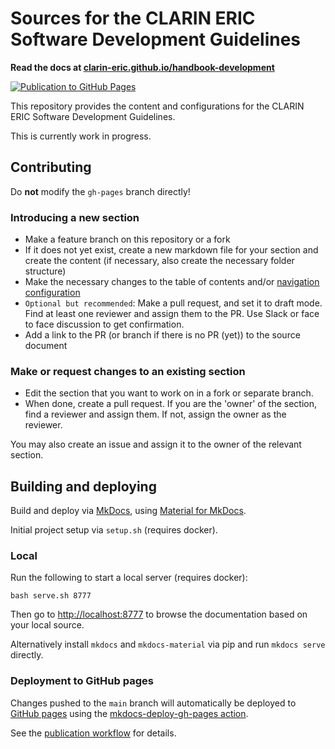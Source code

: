 # Sources for the CLARIN ERIC Software Development Guidelines

**Read the docs at [clarin-eric.github.io/handbook-development](https://clarin-eric.github.io/handbook-development/)**

[![Publication to GitHub Pages](https://github.com/clarin-eric/handbook-development/actions/workflows/publish.yml/badge.svg)](https://github.com/clarin-eric/handbook-development/actions/workflows/publish.yml)

This repository provides the content and configurations for the CLARIN ERIC Software
Development Guidelines.

This is currently work in progress.

## Contributing

Do **not** modify the `gh-pages` branch directly!

### Introducing a new section

* Make a feature branch on this repository or a fork
* If it does not yet exist, create a new markdown file for your section and
  create the content (if necessary, also create the necessary folder structure)
* Make the necessary changes to the table of contents and/or
  [navigation configuration](./mkdocs.yml)
* `Optional but recommended`: Make a pull request, and set it to draft mode.
  Find at least one reviewer and assign them to the PR. Use Slack or face to
  face discussion to get confirmation.
* Add a link to the PR (or branch if there is no PR (yet)) to the source document

### Make or request changes to an existing section

* Edit the section that you want to work on in a fork or separate branch.
* When done, create a pull request. If you are the 'owner' of the section, find
  a reviewer and assign them. If not, assign the owner as the reviewer.

You may also create an issue and assign it to the owner of the relevant section.

## Building and deploying

Build and deploy via [MkDocs](https://www.mkdocs.org), using
[Material for MkDocs](https://github.com/squidfunk/mkdocs-material).

Initial project setup via `setup.sh` (requires docker).

### Local

Run the following to start a local server (requires docker):

`bash serve.sh 8777`

Then go to [http://localhost:8777](http://localhost:8777) to browse the documentation
based on your local source.

Alternatively install `mkdocs` and `mkdocs-material` via pip and run
`mkdocs serve` directly.

### Deployment to GitHub pages

Changes pushed to the `main` branch will automatically be deployed to
[GitHub pages](https://clarin-eric.github.io/handbook-development) using the
[mkdocs-deploy-gh-pages action](https://github.com/mhausenblas/mkdocs-deploy-gh-pages).

See the [publication workflow](./.github/workflows/publish.yml) for details.
